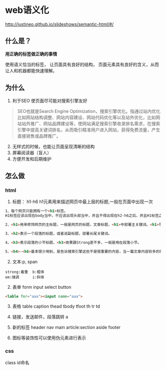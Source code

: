 # web语义化
http://justineo.github.io/slideshows/semantic-html/#/
## 什么是？
**用正确的标签做正确的事情**

使用语义恰当的标签， 让页面具有良好的结构， 页面元素具有良好的含义，从而让人和机器都能快速理解。

## 为什么
1. 利于SEO
使页面尽可能对搜索引擎友好

>SEO也就是Search Engine Optimization，搜索引擎优化。指通过站内优化比如网站结构调整、网站内容建设、网站代码优化等以及站外优化，比如网站站外推广、网站品牌建设等，使网站满足搜索引擎收录排名需求，在搜索引擎中提高关键词排名，从而吸引精准用户进入网站，获得免费流量，产生直接销售或品牌推广。
2. 无样式的时候，也能让页面呈现清晰的结构
3. 屏幕阅读器（盲人）
4. 方便开发和后期维护

## 怎么做
### html
1. 标题： h1-h6
h1元素用来描述网页中最上层的标题,一般在页面中出现一次

```html
1、每个网页只能拥有一个<h1>标签。
H1标签应该出现在body当中，不应该出现头部当中，并且不得出现在h2-h6之后，并且H1标签之后不应该再出现H1标签，可以使用其他H标签，这样可以提高文章和网站的表达层次，搜索引擎会更加的喜欢。

2、<h1>用来修饰网页的主标题，一般是网页的标题，文章标题，<h1>中部署主关键词。<h1>尽量靠近在html中的<body>标签，越近越好，以便让搜索引擎最快的领略主题。

3、<h2>表示一个段落的标题，或者说副标题，部署长尾关键词。

4、<h3>表示段落的小节标题，<h3>效果跟Strong差不多，一般是用在段落小节。

5、<h4>-<h6>基本很少用到，是告诉搜索引擎这些不是很重要的内容，当一篇文章内容较多的时候，可以用来说明一些内容是不很重要的。
```

2. 文本:p, span
```
strong:着重  b:粗体
em:强调      i:斜体
```
2. 表单
form input select button
```html
<lable for="aaa"><input name="aaa">
```
3. 表格
table caption thead tbody tfoot th tr td
4. 链接，发送邮件，段落跳转
a

5. 新的标签
header
nav
main
article:section
aside
footer

6. 图标等装饰性可以使用伪元素进行表示

### css
class id命名